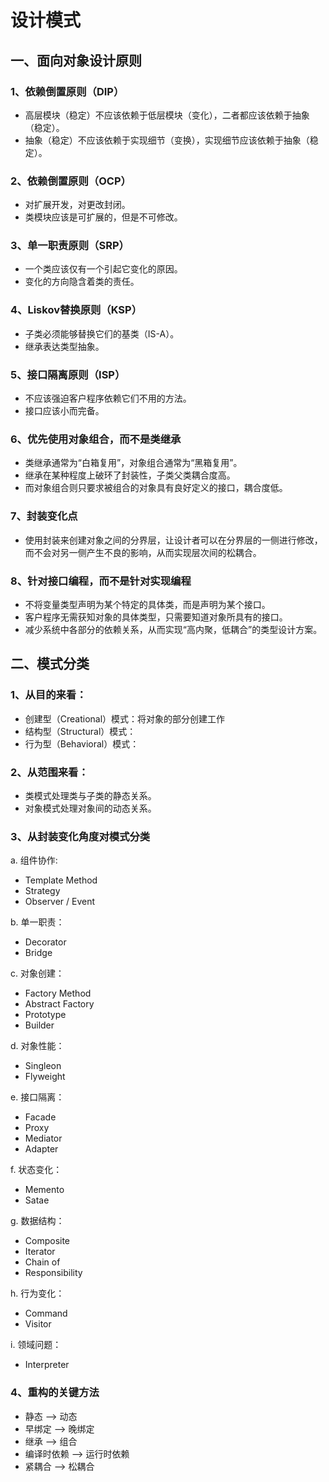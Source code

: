 # 设计模式

## 一、面向对象设计原则

### 1、依赖倒置原则（DIP）
* 高层模块（稳定）不应该依赖于低层模块（变化），二者都应该依赖于抽象（稳定）。
* 抽象（稳定）不应该依赖于实现细节（变换），实现细节应该依赖于抽象（稳定）。

### 2、依赖倒置原则（OCP）
* 对扩展开发，对更改封闭。
* 类模块应该是可扩展的，但是不可修改。
 
### 3、单一职责原则（SRP）
* 一个类应该仅有一个引起它变化的原因。
* 变化的方向隐含着类的责任。

### 4、Liskov替换原则（KSP）
* 子类必须能够替换它们的基类（IS-A）。
* 继承表达类型抽象。

### 5、接口隔离原则（ISP）
* 不应该强迫客户程序依赖它们不用的方法。
* 接口应该小而完备。

### 6、优先使用对象组合，而不是类继承
* 类继承通常为“白箱复用”，对象组合通常为“黑箱复用”。
* 继承在某种程度上破环了封装性，子类父类耦合度高。
* 而对象组合则只要求被组合的对象具有良好定义的接口，耦合度低。

### 7、封装变化点
* 使用封装来创建对象之间的分界层，让设计者可以在分界层的一侧进行修改，而不会对另一侧产生不良的影响，从而实现层次间的松耦合。

### 8、针对接口编程，而不是针对实现编程
* 不将变量类型声明为某个特定的具体类，而是声明为某个接口。
* 客户程序无需获知对象的具体类型，只需要知道对象所具有的接口。
* 减少系统中各部分的依赖关系，从而实现“高内聚，低耦合”的类型设计方案。

## 二、模式分类

### 1、从目的来看：
* 创建型（Creational）模式：将对象的部分创建工作
* 结构型（Structural）模式：
* 行为型（Behavioral）模式：

### 2、从范围来看：
* 类模式处理类与子类的静态关系。
* 对象模式处理对象间的动态关系。

### 3、从封装变化角度对模式分类
a. 组件协作:
* Template Method
* Strategy
* Observer / Event

b. 单一职责：
* Decorator
* Bridge

c. 对象创建：
* Factory Method
* Abstract Factory
* Prototype
* Builder

d. 对象性能：
* Singleon
* Flyweight

e. 接口隔离：
* Facade
* Proxy
* Mediator
* Adapter

f. 状态变化：
* Memento
* Satae

g. 数据结构：
* Composite
* Iterator
* Chain of
* Responsibility

h. 行为变化：
* Command
* Visitor

i. 领域问题：
* Interpreter

### 4、重构的关键方法
* 静态 --> 动态
* 早绑定 --> 晚绑定
* 继承 --> 组合
* 编译时依赖 --> 运行时依赖
* 紧耦合 --> 松耦合